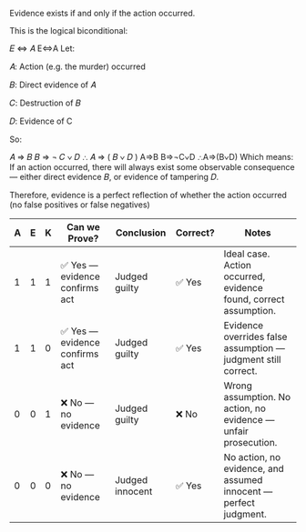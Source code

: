 Evidence exists if and only if the action occurred.

This is the logical biconditional:

𝐸
⇔
𝐴
E⇔A
Let:

𝐴: Action (e.g. the murder) occurred

𝐵: Direct evidence of 𝐴

𝐶: Destruction of 𝐵

𝐷: Evidence of C

So:

𝐴
⇒
𝐵
𝐵
⇒
¬
𝐶
∨
𝐷
∴
𝐴
⇒
(
𝐵
∨
𝐷
)
A⇒B
B⇒¬C∨D
∴A⇒(B∨D)
Which means:
If an action occurred, there will always exist some observable consequence — either direct evidence 
𝐵, or evidence of tampering 
𝐷.

Therefore, evidence is a perfect reflection of whether the action occurred (no false positives or false negatives)



| A | E | K | Can we Prove?                 | Conclusion      | Correct? | Notes                                                            |
| - | - | - | ----------------------------- | --------------- | -------- | ---------------------------------------------------------------- |
| 1 | 1 | 1 | ✅ Yes — evidence confirms act | Judged guilty   | ✅ Yes    | Ideal case. Action occurred, evidence found, correct assumption. |
| 1 | 1 | 0 | ✅ Yes — evidence confirms act | Judged guilty   | ✅ Yes    | Evidence overrides false assumption — judgment still correct.    |
| 0 | 0 | 1 | ❌ No — no evidence            | Judged guilty   | ❌ No     | Wrong assumption. No action, no evidence — unfair prosecution.   |
| 0 | 0 | 0 | ❌ No — no evidence            | Judged innocent | ✅ Yes    | No action, no evidence, and assumed innocent — perfect judgment. |
